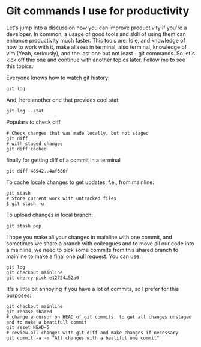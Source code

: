 # Git commands I use for productivity
Let's jump into a discussion how you can improve productivity if you're a developer.
In common, a usage of good tools and skill of using them can enhance productivity much faster. 
This tools are: Idle, and knowledge of how to work with it, make aliases in terminal, also terminal, 
knowledge of vim (Yeah, seriously), and the last one but not least - git commands.
So let's kick off this one and continue with another topics later. Follow me to see this topics.

Everyone knows how to watch git history:
```
git log
```
And, here another one that provides cool stat:
```
git log --stat 
```
Populars to check diff
```
# Check changes that was made locally, but not staged
git diff 
# with staged changes
git diff cached 
```
finally for getting diff of a commit in a terminal
```
git diff 48942..4af386f
```

To cache locale changes to get updates, f.e., from mainline:
```
git stash
# Store current work with untracked files
$ git stash -u
```
To upload changes in local branch:
```
git stash pop
```
I hope you make all your changes in mainline with one commit, 
and sometimes we share a branch with colleagues and to move all our code into a mainline, 
we need to pick some commits from this shared branch to mainline to make a final one pull request. You can use:
```
git log
git checkout mainline
git cherry-pick e12724…52a0
```
It's a little bit annoying if you have a lot of commits, so I prefer for this purposes:
```
git checkout mainline
git rebase shared
# change a cursor on HEAD of git commits, to get all changes unstaged and to make a beatifull commit
git reset HEAD~5 
# review all changes with git diff and make changes if necessary
git commit -a -m "All changes with a beatiful one commit"
```


